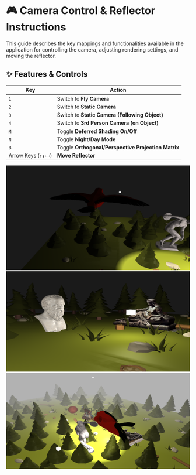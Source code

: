 # 🎮 Camera Control & Reflector Instructions

This guide describes the key mappings and functionalities available in the application for controlling the camera, adjusting rendering settings, and moving the reflector.

## ✨ Features & Controls

| **Key**            | **Action**                                  |
|--------------------|---------------------------------------------|
| `1`                | Switch to **Fly Camera**                     |
| `2`                | Switch to **Static Camera**                  |
| `3`                | Switch to **Static Camera (Following Object)** |
| `4`                | Switch to **3rd Person Camera (on Object)**  |
| `M`                | Toggle **Deferred Shading On/Off**           |
| `N`                | Toggle **Night/Day Mode**                    |
| `B`                | Toggle **Orthogonal/Perspective Projection Matrix** |
| Arrow Keys (`↑↓←→`) | **Move Reflector**                          |

![Photo1](./s1.png)
![Photo2](./s2.png)
![Photo3](./s3.png)
